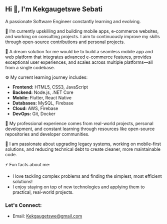 ## Hi 👋, I'm Kekgaugetswe Sebati
A passionate Software Engineer constantly learning and evolving.

🌱 I’m currently upskilling and building mobile apps, e-commerce websites, and working on consulting projects. I aim to continuously improve my skills through open-source contributions and personal projects.

🌠 A dream solution for me would be to build a seamless mobile app and web platform that integrates advanced e-commerce features, provides exceptional user experiences, and scales across multiple platforms—all from a single codebase.

⚙️ My current learning journey includes:
- **Frontend:** HTML5, CSS3, JavaScript
- **Backend:** Node.js, .NET Core
- **Mobile:** Flutter, React Native
- **Databases:** MySQL, Firebase
- **Cloud:** AWS, Firebase
- **DevOps:** Git, Docker

📄 My professional experience comes from real-world projects, personal development, and constant learning through resources like open-source repositories and developer communities.

💼 I am passionate about upgrading legacy systems, working on mobile-first solutions, and reducing technical debt to create cleaner, more maintainable code.

⚡ Fun facts about me:
- I love tackling complex problems and finding the simplest, most efficient solutions!
- I enjoy staying on top of new technologies and applying them to practical, real-world projects.
  
### Let's Connect:
- Email: [Kekgaugetswe@gmail.com](mailto:Kekgaugetswe@gmail.com)
